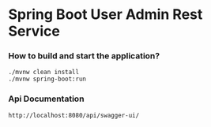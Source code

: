 # Spring Boot User Admin Rest Service

### How to build and start the application?
```
./mvnw clean install
./mvnw spring-boot:run
```
### Api Documentation
```
http://localhost:8080/api/swagger-ui/
```

